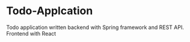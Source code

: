 # Todo-Applcation
Todo application  written backend with Spring framework and REST API. Frontend with React
